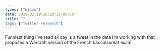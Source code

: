 ```yaml
---
types: ["micro"]
date: 2019-02-19T16:28:11-05:00
title: ""
tags: ["Twitter research"]
---
```

Funniest thing I’ve read all day is a tweet in the data I’m working with that proposes a Warcraft version of the French baccalauréat exam.
